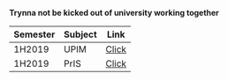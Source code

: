 **Trynna not be kicked out of university working together**

|Semester|Subject|Link|
|--------|-------|----|
|1H2019|UPIM|[Click](https://github.com/trueddd/UniversityExams/blob/master/%D0%A3%D0%9F%D0%98%D0%9C.txt)|
|1H2019|PrIS|[Click](https://github.com/trueddd/UniversityExams/blob/master/pris/PrIS.md)|
